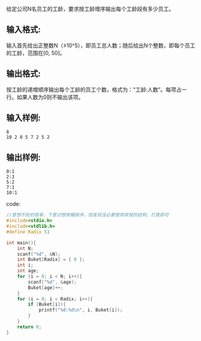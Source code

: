 给定公司N名员工的工龄，要求按工龄增序输出每个工龄段有多少员工。
## 输入格式:
输入首先给出正整数N（≤10^5），即员工总人数；随后给出N个整数，即每个员工的工龄，范围在[0, 50]。

## 输出格式:
按工龄的递增顺序输出每个工龄的员工个数，格式为：“工龄:人数”。每项占一行。如果人数为0则不输出该项。

## 输入样例:
```
8
10 2 0 5 7 2 5 2
```
## 输出样例:
```
0:1
2:3
5:2
7:1
10:1
```

code:
``` c
//意想不到的简单，下意识想用桶排序，但发现没必要使用常规的结构，打表即可
#include<stdio.h>
#include<stdlib.h>
#define Radix 51

int main(){
	int N;
	scanf("%d", &N);
	int Buket[Radix] = { 0 };
	int i;
	int age;
	for (i = 0; i < N; i++){
		scanf("%d", &age);
		Buket[age]++;
	}
	for (i = 0; i < Radix; i++){
		if (Buket[i]){
			printf("%d:%d\n", i, Buket[i]);
		}
	}
	return 0;
}
```
